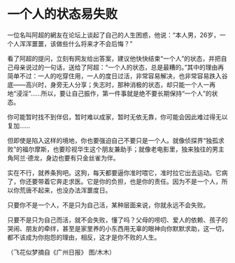 # 一个人的状态易失败

一位名叫阿超的網友在论坛上谈起了自己的人生困惑，他说：“本人男，26岁，一个人浑浑噩噩，该做些什么将来才不会后悔？” 

看了阿超的提问，立刻有网友给出答案，建议他快快结束“一个人”的状态，并把自己母亲说过的一句话，送给了阿超：“一个人的状态，总是最糟的。”其中的理由再简单不过：一人的吃穿住用，一人的度日过活，非常容易解决，也非常容易跌入谷底——高兴时，身旁无人分享；失志时，那种消极的状态，却只能一个人一再地“浸淫”……所以，要让自己振作，第一件事就是绝不要长期保持“一个人”的状态。 

你可能暂时找不到伴侣，暂时难以成家，暂时无依无靠，你可能会因此难过得无以复加…… 

但即使是陷入这样的境地，你也要强迫自己不要只是一个人。就像侦探界“独孤求败”的福尔摩斯，也要珍视华生这个朋友兼助手；就像老电影里，独来独往的男主角阿兰·德龙，身边也要有只金丝雀为伴。 

实在不行，就养条狗吧。这狗，每天都要逼你准时喂它，准时拉它出去运动。它病了，你还要带着它奔走求医。它是你的负担，也是你的责任。因为不是一个人，所以你荒唐不起来，也没办法浑噩度日。 

只要你不是一个人，不是只为自己活，某种层面来说，你就永远不会失败。 

只要不是只为自己而活，就不会失败，懂了吗？父母的唠叨、爱人的依赖、孩子的哭闹、朋友的牵绊，甚至是家里养的小东西用无辜的眼神向你默默求助，这一切，都不该成为你抱怨的理由，相反，这才是你不败的人生。 

（飞花似梦摘自《广州日报》 图/木木）